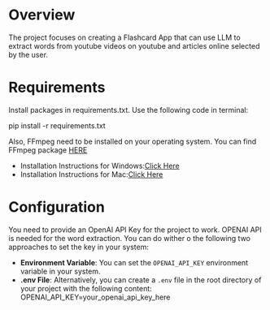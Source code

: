# Overview
The project focuses on creating a Flashcard App that can use LLM to extract words from youtube videos on youtube and articles online selected by the user.


# Requirements
Install packages in requirements.txt. Use the following code in terminal:

pip install -r requirements.txt


Also, FFmpeg need to be installed on your operating system. You can find FFmpeg package [HERE](https://www.gyan.dev/ffmpeg/builds/)
- Installation Instructions for Windows:[Click Here](https://phoenixnap.com/kb/ffmpeg-windows)
- Installation Instructions for Mac:[Click Here](https://phoenixnap.com/kb/ffmpeg-mac)


# Configuration
You need to provide an OpenAI API Key for the project to work. OPENAI API is needed for the word extraction. You can do wither o the following two approaches to set the key in your system:
- **Environment Variable**: You can set the `OPENAI_API_KEY` environment variable in your system.
- **.env File**: Alternatively, you can create a `.env` file in the root directory of your project with the following content: OPENAI_API_KEY=your_openai_api_key_here






